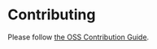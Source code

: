 # Contributing

Please follow [the OSS Contribution Guide](https://github.com/suzuki-shunsuke/oss-contribution-guide).
